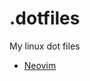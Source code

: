 # .dotfiles
My linux dot files

  * [Neovim](https://github.com/Augusto-Fadanelli/.dotfiles/blob/main/md/neovim.md)
